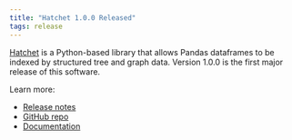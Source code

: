 ```yaml
---
title: "Hatchet 1.0.0 Released"
tags: release
---
```


[Hatchet](https://github.com/LLNL/hatchet) is a Python-based library that allows Pandas dataframes to be indexed by structured tree and graph data. Version 1.0.0 is the first major release of this software.

Learn more:
- [Release notes](https://github.com/LLNL/hatchet/releases/tag/v1.0.0)
- [GitHub repo](https://github.com/LLNL/hatchet)
- [Documentation](https://hatchet.readthedocs.io/en/latest/)
